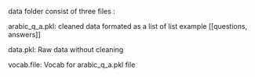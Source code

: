 data folder consist of three files :

arabic_q_a.pkl: cleaned data formated as a list of list example [[questions, answers]]

data.pkl: Raw data without cleaning

vocab.file: Vocab for arabic_q_a.pkl file 
